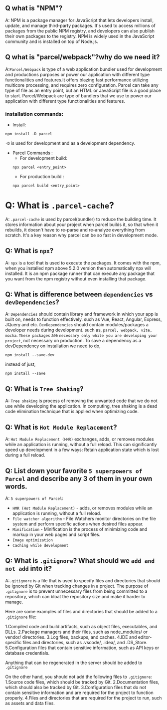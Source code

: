 ## Q what is "NPM"?
A: NPM is a package manager for JavaScript that lets developers install, update, and manage third-party packages. It's used to access millions of packages from the public NPM registry, and developers can also publish their own packages to the registry. NPM is widely used in the JavaScript community and is installed on top of Node.js.

## Q what is "parcel/webpack"?why do we need it?
A:`Parcel/Webpack` is type of a web application bundler used for development and productions purposes or power our application with different type functionalities and features.It offers blazing fast performance utilizing multicore processing, and requires zero configuration. Parcel can take any type of file as an entry point, but an HTML or JavaScript file is a good place to start.
Parcel/Webpack are type of bundlers that we use to power our application with different type functionalities and features.
### installation commands:
- Install:
```
npm install -D parcel
```
`-D` is used for development and as a development dependency.

- Parcel Commands :
    - For development build:
    ```
    npx parcel <entry_point> 
    ```
    - For production build :
    ```
    npx parcel build <entry_point> 
    ```

# Q: What is `.parcel-cache`?
A: `.parcel-cache` is used by parcel(bundler) to reduce the building time.
It stores information about your project when parcel builds it, so that when it rebuilds, it doesn't have to re-parse and re-analyze everything from scratch. It's a key reason why parcel can be so fast in development mode.


## Q: What is `npx`?
A: `npx` is a tool that is used to execute the packages. It comes with the npm, when you installed npm above 5.2.0 version then automatically npx will installed. It is an npm package runner that can execute any package that you want from the npm registry without even installing that package.


## Q: What is difference between `dependencies` vs `devDependencies`?
A: `Dependencies` should contain library and framework in which your app is built on, needs to function effectively. such as Vue, React, Angular, Express, JQuery and etc. 
`DevDependencies` should contain modules/packages a developer needs during development.
such as, `parcel, webpack, vite, mocha`.
`These packages` are `necessary only while you are developing your project`, not necessary on production.
To save a dependency as a devDependency on installation we need to do, 
```
npm install --save-dev
```
instead of just,
```
npm install --save
```


## Q: What is `Tree Shaking`?
A: `Tree shaking` is process of removing the unwanted code that we do not use while developing the application.
In computing, tree shaking is a dead code elimination technique that is applied when optimizing code.


## Q: What is `Hot Module Replacement`?
A: `Hot Module Replacement (HMR)` exchanges, adds, or removes modules while an application is running, without a full reload. This can significantly speed up development in a few ways: Retain application state which is lost during a full reload.


## Q: List down your favorite `5 superpowers of Parcel` and describe any 3 of them in your own words.
A: `5 superpowers of Parcel`:
* `HMR (Hot Module Replacement)` - adds, or removes modules while an application is running, without a full reload.
* `File watcher algorithm` - File Watchers monitor directories on the file system and perform specific actions when desired files appear.
* `Minification` - Minification is the process of minimizing code and markup in your web pages and script files.
* `Image optimization`
* `Caching while development`

## Q: What is `.gitignore`? What should we `add and not add` into it?
A:`.gitignore` is a file that is used to specify files and directories that should be ignored by Git when tracking changes in a project. The purpose of `.gitignore` is to prevent unnecessary files from being committed to a repository, which can bloat the repository size and make it harder to manage.

Here are some examples of files and directories that should be added to a `.gitignore` file:

1.Compiled code and build artifacts, such as object files, executables, and DLLs.
2.Package managers and their files, such as node_modules/ or vendor/ directories.
3.Log files, backups, and caches.
4.IDE and editor-specific files and directories, such as .vscode/, .idea/, and .DS_Store.
5.Configuration files that contain sensitive information, such as API keys or database credentials.

Anything that can be regenerated in the server should be added to `.gitignore`

On the other hand, you should not add the following files to `.gitignore`:
1.Source code files, which should be tracked by Git.
2.Documentation files, which should also be tracked by Git.
3.Configuration files that do not contain sensitive information and are required for the project to function properly.
4.Files and directories that are required for the project to run, such as assets and data files.

